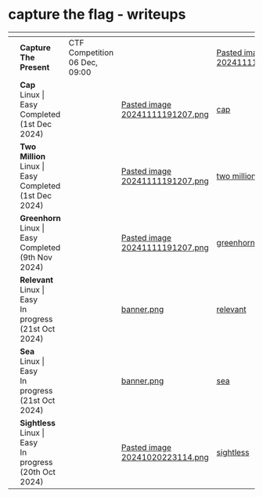 # capture the flag - writeups


<table data-view="cards">
   <thead>
      <tr>
         <th></th>
         <th></th>
         <th></th>
         <th data-hidden data-card-cover data-type="files"></th>
         <th data-hidden data-card-target data-type="content-ref"></th>
      </tr>
   </thead>
   <tbody>
	 <tr>
         <td></td>
         <td><strong>Capture The Present</strong>
         <td>CTF Competition <br>06 Dec, 09:00</td>
         <td></td>
         <td><a href="ctf-events/capture-the-present/assets/Pasted%20image%2020241206164932.png">Pasted image 20241111191207.png</a></td>
         <td><a href="ctf-events/capture-the-present/README.md">Capture The Present</a></td>
      </tr>
      <tr>
         <td></td>
         <td><strong>Cap</strong>
         <br>Linux | Easy<br>Completed (1st Dec 2024)</td>
         <td></td>
         <td><a href="hack-the-box/cap/Pasted%20image%2020241201195858.png">Pasted image 20241111191207.png</a></td>
         <td><a href="hack-the-box/cap/">cap</a></td>
      </tr>
      <tr>
         <td></td>
         <td><strong>Two Million</strong>
         <br>Linux | Easy<br>Completed (1st Dec 2024)</td>
         <td></td>
         <td><a href="hack-the-box/two-million/Pasted%20image%2020241201171446.png">Pasted image 20241111191207.png</a></td>
         <td><a href="hack-the-box/two-million/">two million</a></td>
      </tr>
      <tr>
         <td></td>
         <td><strong>Greenhorn</strong>
         <br>Linux | Easy<br>Completed (9th Nov 2024)</td>
         <td></td>
         <td><a href="hack-the-box/greenhorn/Pasted image 20241111191207.png">Pasted image 20241111191207.png</a></td>
         <td><a href="hack-the-box/greenhorn/">greenhorn</a></td>
      </tr>
      <tr>
         <td></td>
         <td><strong>Relevant</strong>
         <br>Linux | Easy<br>In progress (21st Oct 2024)</td>
         <td></td>
         <td><a href="try-hack-me/relevant/banner.png">banner.png</a></td>
         <td><a href="try-hack-me/relevant/">relevant</a></td>
      </tr>
      <tr>
         <td></td>
         <td><strong>Sea</strong>
         <br>Linux | Easy<br>In progress (21st Oct 2024)</td>
         <td></td>
         <td><a href="hack-the-box/sea/banner.png">banner.png</a></td>
         <td><a href="hack-the-box/sea/">sea</a></td>
      </tr>
      <tr>
         <td></td>
         <td><strong>Sightless</strong>
         <br>Linux | Easy<br>In progress (20th Oct 2024)</td>
         <td></td>
         <td><a href="hack-the-box/sightless/Pasted image 20241020223114.png">Pasted image 20241020223114.png</a></td>
         <td><a href="hack-the-box/sightless/">sightless</a></td>
      </tr>
   </tbody>
</table>


